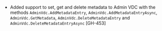 * Added support to set, get and delete metadata to Admin VDC with the methods
  `AdminVdc.AddMetadataEntry`, `AdminVdc.AddMetadataEntryAsync`, `AdminVdc.GetMetadata`,
  `AdminVdc.DeleteMetadataEntry` and `AdminVdc.DeleteMetadataEntryAsync` [GH-453]
